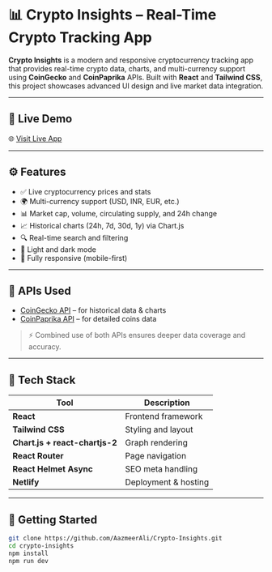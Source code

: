 # 📊 Crypto Insights – Real-Time Crypto Tracking App

**Crypto Insights** is a modern and responsive cryptocurrency tracking app that provides real-time crypto data, charts, and multi-currency support using **CoinGecko** and **CoinPaprika** APIs. Built with **React** and **Tailwind CSS**, this project showcases advanced UI design and live market data integration.

---

## 🔗 Live Demo

🌐 [Visit Live App](https://crypto-tracker-insights.netlify.app/)

---

## ⚙️ Features

- ✅ Live cryptocurrency prices and stats
- 🌍 Multi-currency support (USD, INR, EUR, etc.)
- 📊 Market cap, volume, circulating supply, and 24h change
- 📈 Historical charts (24h, 7d, 30d, 1y) via Chart.js
- 🔍 Real-time search and filtering
- 🌙 Light and dark mode
- 📱 Fully responsive (mobile-first)

---

## 🔌 APIs Used

- [CoinGecko API](https://www.coingecko.com/en/api) – for historical data & charts
- [CoinPaprika API](https://api.coinpaprika.com/) – for detailed coins data

> ⚡ Combined use of both APIs ensures deeper data coverage and accuracy.

---

## 🧰 Tech Stack

| Tool | Description |
|------|-------------|
| **React** | Frontend framework |
| **Tailwind CSS** | Styling and layout |
| **Chart.js + react-chartjs-2** | Graph rendering |
| **React Router** | Page navigation |
| **React Helmet Async** | SEO meta handling |
| **Netlify** | Deployment & hosting |

---

## 🚀 Getting Started

```bash
git clone https://github.com/AazmeerAli/Crypto-Insights.git
cd crypto-insights
npm install
npm run dev
